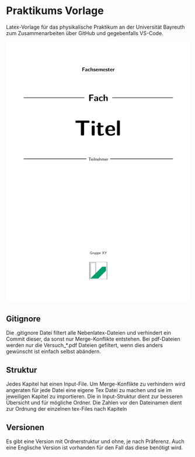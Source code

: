 # Praktikums Vorlage
Latex-Vorlage für das physikalische Praktikum an der Universität Bayreuth zum Zusammenarbeiten über GitHub und gegebenfalls VS-Code.

<p align="center">
  <img src="Cover_PraktikumsVorlage.png" />
</p>

## Gitignore
Die .gitignore Datei filtert alle Nebenlatex-Dateien und verhindert ein Commit dieser, da sonst nur Merge-Konflikte entstehen. Bei pdf-Dateien werden nur die Versuch_*.pdf Dateien gefiltert, wenn dies anders gewünscht ist einfach selbst abändern.

## Struktur
Jedes Kapitel hat einen Input-File. Um Merge-Konflikte zu verhindern wird angeraten für jede Datei eine eigene Tex Datei zu machen und sie im jeweiligen Kapitel zu importieren. Die in Input-Struktur dient zur besseren Übersicht und für mögliche Ordner. Die Zahlen vor den Dateinamen dient zur Ordnung der einzelnen tex-Files nach Kapiteln

## Versionen
Es gibt eine Version mit Ordnerstruktur und ohne, je nach Präferenz. Auch eine Englische Version ist vorhanden für den Fall das diese benötigt wird.